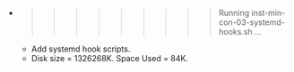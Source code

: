 * >>>>>>>>> Running inst-min-con-03-systemd-hooks.sh ...
  * Add systemd hook scripts.
  * Disk size = 1326268K. Space Used = 84K.
